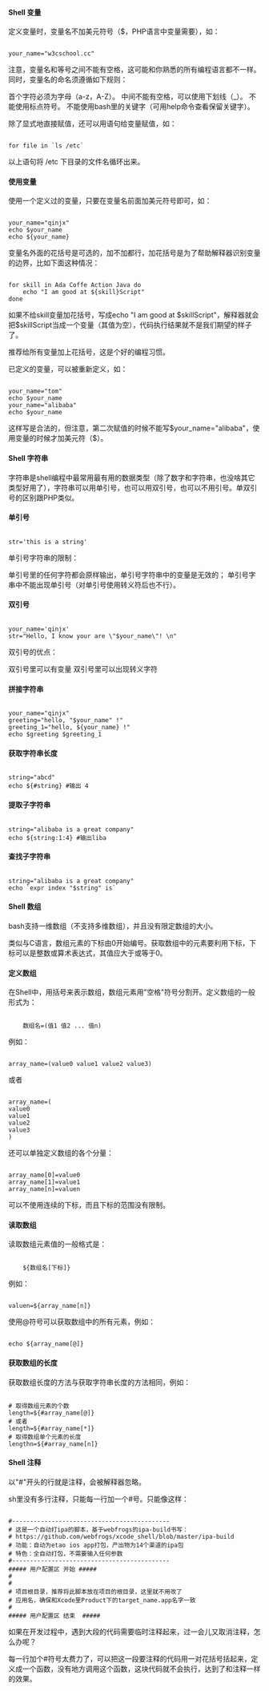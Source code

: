  
#### Shell 变量


定义变量时，变量名不加美元符号（$，PHP语言中变量需要），如：

 
```

your_name="w3cschool.cc"

```
  注意，变量名和等号之间不能有空格，这可能和你熟悉的所有编程语言都不一样。同时，变量名的命名须遵循如下规则： 

 
 首个字符必须为字母（a-z，A-Z）。
  中间不能有空格，可以使用下划线（_）。
  不能使用标点符号。
  不能使用bash里的关键字（可用help命令查看保留关键字）。
 
除了显式地直接赋值，还可以用语句给变量赋值，如：

 
```

for file in `ls /etc`

```
 以上语句将 /etc 下目录的文件名循环出来。

 

#### 使用变量

 使用一个定义过的变量，只要在变量名前面加美元符号即可，如：

 
```

your_name="qinjx"
echo $your_name
echo ${your_name}

```
  变量名外面的花括号是可选的，加不加都行，加花括号是为了帮助解释器识别变量的边界，比如下面这种情况： 

 
```

for skill in Ada Coffe Action Java do
    echo "I am good at ${skill}Script"
done

```
  如果不给skill变量加花括号，写成echo "I am good at $skillScript"，解释器就会把$skillScript当成一个变量（其值为空），代码执行结果就不是我们期望的样子了。 

  推荐给所有变量加上花括号，这是个好的编程习惯。 

 已定义的变量，可以被重新定义，如：

 
```

your_name="tom"
echo $your_name
your_name="alibaba"
echo $your_name

```
  这样写是合法的，但注意，第二次赋值的时候不能写$your_name="alibaba"，使用变量的时候才加美元符（$）。 

 

#### Shell 字符串

 字符串是shell编程中最常用最有用的数据类型（除了数字和字符串，也没啥其它类型好用了），字符串可以用单引号，也可以用双引号，也可以不用引号。单双引号的区别跟PHP类似。 

 
#### 单引号

 
```

str='this is a string'

```
  单引号字符串的限制： 

 
 单引号里的任何字符都会原样输出，单引号字符串中的变量是无效的；
  单引号字串中不能出现单引号（对单引号使用转义符后也不行）。
 

#### 双引号

 
```

your_name='qinjx'
str="Hello, I know your are \"$your_name\"! \n"

```
  双引号的优点：

 
 双引号里可以有变量
  双引号里可以出现转义字符
 

#### 拼接字符串

 
```

your_name="qinjx"
greeting="hello, "$your_name" !"
greeting_1="hello, ${your_name} !"
echo $greeting $greeting_1

```
 
#### 获取字符串长度

 
```

string="abcd"
echo ${#string} #输出 4

```
 
#### 提取子字符串

 
```

string="alibaba is a great company"
echo ${string:1:4} #输出liba

```
 
#### 查找子字符串

 
```

string="alibaba is a great company"
echo `expr index "$string" is`

```
 

#### Shell 数组

  bash支持一维数组（不支持多维数组），并且没有限定数组的大小。

 类似与C语言，数组元素的下标由0开始编号。获取数组中的元素要利用下标，下标可以是整数或算术表达式，其值应大于或等于0。 

 
#### 定义数组

  在Shell中，用括号来表示数组，数组元素用"空格"符号分割开。定义数组的一般形式为： 

 
```

	数组名=(值1 值2 ... 值n)

```
  例如：

 
```

array_name=(value0 value1 value2 value3)

```
  或者 

 
```

array_name=(
value0
value1
value2
value3
)

```
  还可以单独定义数组的各个分量： 

 
```

array_name[0]=value0
array_name[1]=value1
array_name[n]=valuen

```
  可以不使用连续的下标，而且下标的范围没有限制。 

 
#### 读取数组

  读取数组元素值的一般格式是：

 
```

    ${数组名[下标]}

```
  例如：

 
```

valuen=${array_name[n]}

```
  使用@符号可以获取数组中的所有元素，例如： 

 
```

echo ${array_name[@]}

```
 
#### 获取数组的长度

  获取数组长度的方法与获取字符串长度的方法相同，例如： 

 
```

# 取得数组元素的个数
length=${#array_name[@]}
# 或者
length=${#array_name[*]}
# 取得数组单个元素的长度
lengthn=${#array_name[n]}

```
 

#### Shell 注释

 以"#"开头的行就是注释，会被解释器忽略。

  sh里没有多行注释，只能每一行加一个#号。只能像这样： 

 
```

#--------------------------------------------
# 这是一个自动打ipa的脚本，基于webfrogs的ipa-build书写：
# https://github.com/webfrogs/xcode_shell/blob/master/ipa-build
# 功能：自动为etao ios app打包，产出物为14个渠道的ipa包
# 特色：全自动打包，不需要输入任何参数
#--------------------------------------------
##### 用户配置区 开始 #####
#
#
# 项目根目录，推荐将此脚本放在项目的根目录，这里就不用改了
# 应用名，确保和Xcode里Product下的target_name.app名字一致
#
##### 用户配置区 结束  #####

```
  如果在开发过程中，遇到大段的代码需要临时注释起来，过一会儿又取消注释，怎么办呢？

 每一行加个#符号太费力了，可以把这一段要注释的代码用一对花括号括起来，定义成一个函数，没有地方调用这个函数，这块代码就不会执行，达到了和注释一样的效果。 

 

